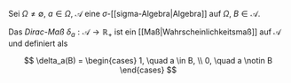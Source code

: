 Sei $\Omega \ne \emptyset$, $a \in \Omega$, $\mathcal{A}$ eine $\sigma$-[[sigma-Algebra|Algebra]] auf $\Omega$, $B \in \mathcal{A}$.

Das *Dirac-Maß* $\delta_a : \mathcal{A} \to \mathbb{R}_+$ ist ein [[Maß|Wahrscheinlichkeitsmaß]] auf $\mathcal{A}$ und definiert als

$$
	\delta_a(B) = \begin{cases}
		1, \quad a \in B, \\
		0, \quad a \notin B
	\end{cases}
$$